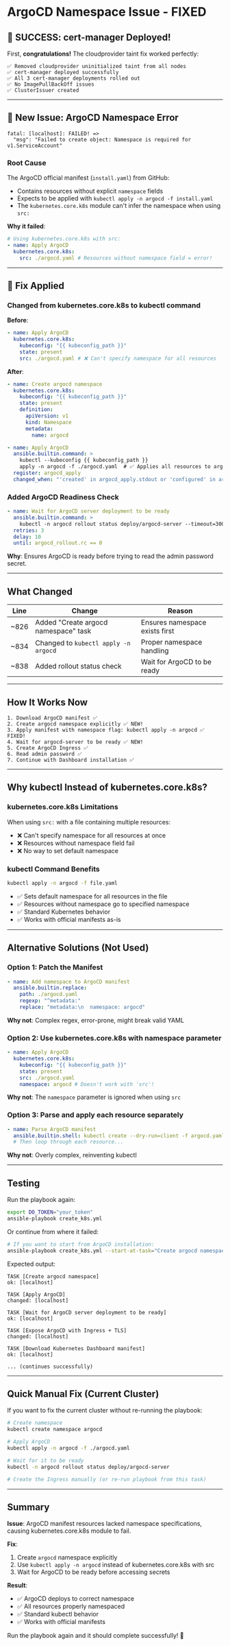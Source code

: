 # ArgoCD Namespace Issue - FIXED

## 🎉 SUCCESS: cert-manager Deployed!

First, **congratulations!** The cloudprovider taint fix worked perfectly:

```
✅ Removed cloudprovider uninitialized taint from all nodes
✅ cert-manager deployed successfully
✅ All 3 cert-manager deployments rolled out
✅ No ImagePullBackOff issues
✅ ClusterIssuer created
```

---

## 🐛 New Issue: ArgoCD Namespace Error

```
fatal: [localhost]: FAILED! =>
  "msg": "Failed to create object: Namespace is required for v1.ServiceAccount"
```

### Root Cause

The ArgoCD official manifest (`install.yaml`) from GitHub:

- Contains resources without explicit `namespace` fields
- Expects to be applied with `kubectl apply -n argocd -f install.yaml`
- The `kubernetes.core.k8s` module can't infer the namespace when using `src:`

**Why it failed**:

```yaml
# Using kubernetes.core.k8s with src:
- name: Apply ArgoCD
  kubernetes.core.k8s:
    src: ./argocd.yaml # Resources without namespace field = error!
```

---

## 🔧 Fix Applied

### Changed from kubernetes.core.k8s to kubectl command

**Before**:

```yaml
- name: Apply ArgoCD
  kubernetes.core.k8s:
    kubeconfig: "{{ kubeconfig_path }}"
    state: present
    src: ./argocd.yaml # ❌ Can't specify namespace for all resources
```

**After**:

```yaml
- name: Create argocd namespace
  kubernetes.core.k8s:
    kubeconfig: "{{ kubeconfig_path }}"
    state: present
    definition:
      apiVersion: v1
      kind: Namespace
      metadata:
        name: argocd

- name: Apply ArgoCD
  ansible.builtin.command: >
    kubectl --kubeconfig {{ kubeconfig_path }}
    apply -n argocd -f ./argocd.yaml  # ✅ Applies all resources to argocd namespace
  register: argocd_apply
  changed_when: "'created' in argocd_apply.stdout or 'configured' in argocd_apply.stdout"
```

### Added ArgoCD Readiness Check

```yaml
- name: Wait for ArgoCD server deployment to be ready
  ansible.builtin.command: >
    kubectl -n argocd rollout status deploy/argocd-server --timeout=300s
  retries: 3
  delay: 10
  until: argocd_rollout.rc == 0
```

**Why**: Ensures ArgoCD is ready before trying to read the admin password secret.

---

## What Changed

| Line | Change                               | Reason                         |
| ---- | ------------------------------------ | ------------------------------ |
| ~826 | Added "Create argocd namespace" task | Ensures namespace exists first |
| ~834 | Changed to `kubectl apply -n argocd` | Proper namespace handling      |
| ~838 | Added rollout status check           | Wait for ArgoCD to be ready    |

---

## How It Works Now

```
1. Download ArgoCD manifest ✅
2. Create argocd namespace explicitly ✅ NEW!
3. Apply manifest with namespace flag: kubectl apply -n argocd ✅ FIXED!
4. Wait for argocd-server to be ready ✅ NEW!
5. Create ArgoCD Ingress ✅
6. Read admin password ✅
7. Continue with Dashboard installation ✅
```

---

## Why kubectl Instead of kubernetes.core.k8s?

### kubernetes.core.k8s Limitations

When using `src:` with a file containing multiple resources:

- ❌ Can't specify namespace for all resources at once
- ❌ Resources without namespace field fail
- ❌ No way to set default namespace

### kubectl Command Benefits

```bash
kubectl apply -n argocd -f file.yaml
```

- ✅ Sets default namespace for all resources in the file
- ✅ Resources without namespace go to specified namespace
- ✅ Standard Kubernetes behavior
- ✅ Works with official manifests as-is

---

## Alternative Solutions (Not Used)

### Option 1: Patch the Manifest

```yaml
- name: Add namespace to ArgoCD manifest
  ansible.builtin.replace:
    path: ./argocd.yaml
    regexp: "^metadata:"
    replace: "metadata:\n  namespace: argocd"
```

**Why not**: Complex regex, error-prone, might break valid YAML

### Option 2: Use kubernetes.core.k8s with namespace parameter

```yaml
- name: Apply ArgoCD
  kubernetes.core.k8s:
    kubeconfig: "{{ kubeconfig_path }}"
    state: present
    src: ./argocd.yaml
    namespace: argocd # Doesn't work with 'src'!
```

**Why not**: The `namespace` parameter is ignored when using `src`

### Option 3: Parse and apply each resource separately

```yaml
- name: Parse ArgoCD manifest
  ansible.builtin.shell: kubectl create --dry-run=client -f argocd.yaml -o json
  # Then loop through each resource...
```

**Why not**: Overly complex, reinventing kubectl

---

## Testing

Run the playbook again:

```bash
export DO_TOKEN="your_token"
ansible-playbook create_k8s.yml
```

Or continue from where it failed:

```bash
# If you want to start from ArgoCD installation:
ansible-playbook create_k8s.yml --start-at-task="Create argocd namespace"
```

Expected output:

```
TASK [Create argocd namespace]
ok: [localhost]

TASK [Apply ArgoCD]
changed: [localhost]

TASK [Wait for ArgoCD server deployment to be ready]
ok: [localhost]

TASK [Expose ArgoCD with Ingress + TLS]
changed: [localhost]

TASK [Download Kubernetes Dashboard manifest]
ok: [localhost]

... (continues successfully)
```

---

## Quick Manual Fix (Current Cluster)

If you want to fix the current cluster without re-running the playbook:

```bash
# Create namespace
kubectl create namespace argocd

# Apply ArgoCD
kubectl apply -n argocd -f ./argocd.yaml

# Wait for it to be ready
kubectl -n argocd rollout status deploy/argocd-server

# Create the Ingress manually (or re-run playbook from this task)
```

---

## Summary

**Issue**: ArgoCD manifest resources lacked namespace specifications, causing kubernetes.core.k8s module to fail.

**Fix**:

1. Create `argocd` namespace explicitly
2. Use `kubectl apply -n argocd` instead of kubernetes.core.k8s with src
3. Wait for ArgoCD to be ready before accessing secrets

**Result**:

- ✅ ArgoCD deploys to correct namespace
- ✅ All resources properly namespaced
- ✅ Standard kubectl behavior
- ✅ Works with official manifests

Run the playbook again and it should complete successfully! 🚀
